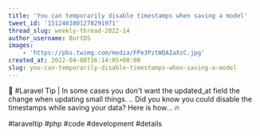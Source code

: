 ```yaml
---
title: 'You can temporarily disable timestamps when saving a model'
tweet_id: '1512463801278291971'
thread_slug: weekly-thread-2022-14
author_username: BurtDS
images:
    - 'https://pbs.twimg.com/media/FPe3PztWQAIaXzC.jpg'
created_at: 2022-04-08T16:14:05+00:00
slug: you-can-temporarily-disable-timestamps-when-saving-a-model
---
```

📝 #Laravel Tip | In some cases you don't want the updated_at field the change when updating small things. .. Did you know you could disable the timestamps while saving your data? 
Here is how... 🔥

#laraveltip #php #code #development #details